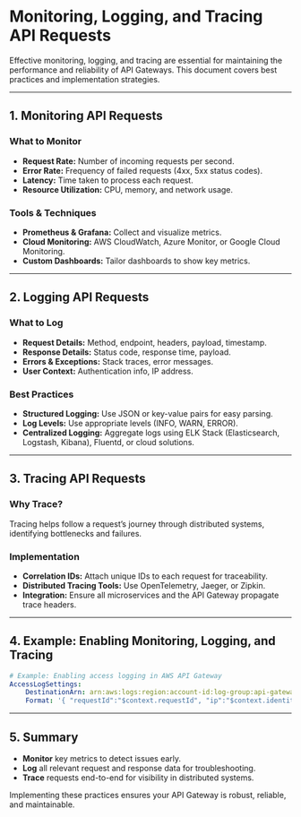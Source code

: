 # Monitoring, Logging, and Tracing API Requests

Effective monitoring, logging, and tracing are essential for maintaining the performance and reliability of API Gateways. This document covers best practices and implementation strategies.

---

## 1. Monitoring API Requests

### What to Monitor

- **Request Rate:** Number of incoming requests per second.
- **Error Rate:** Frequency of failed requests (4xx, 5xx status codes).
- **Latency:** Time taken to process each request.
- **Resource Utilization:** CPU, memory, and network usage.

### Tools & Techniques

- **Prometheus & Grafana:** Collect and visualize metrics.
- **Cloud Monitoring:** AWS CloudWatch, Azure Monitor, or Google Cloud Monitoring.
- **Custom Dashboards:** Tailor dashboards to show key metrics.

---

## 2. Logging API Requests

### What to Log

- **Request Details:** Method, endpoint, headers, payload, timestamp.
- **Response Details:** Status code, response time, payload.
- **Errors & Exceptions:** Stack traces, error messages.
- **User Context:** Authentication info, IP address.

### Best Practices

- **Structured Logging:** Use JSON or key-value pairs for easy parsing.
- **Log Levels:** Use appropriate levels (INFO, WARN, ERROR).
- **Centralized Logging:** Aggregate logs using ELK Stack (Elasticsearch, Logstash, Kibana), Fluentd, or cloud solutions.

---

## 3. Tracing API Requests

### Why Trace?

Tracing helps follow a request’s journey through distributed systems, identifying bottlenecks and failures.

### Implementation

- **Correlation IDs:** Attach unique IDs to each request for traceability.
- **Distributed Tracing Tools:** Use OpenTelemetry, Jaeger, or Zipkin.
- **Integration:** Ensure all microservices and the API Gateway propagate trace headers.

---

## 4. Example: Enabling Monitoring, Logging, and Tracing

```yaml
# Example: Enabling access logging in AWS API Gateway
AccessLogSettings:
    DestinationArn: arn:aws:logs:region:account-id:log-group:api-gateway-logs
    Format: '{ "requestId":"$context.requestId", "ip":"$context.identity.sourceIp", "requestTime":"$context.requestTime", "httpMethod":"$context.httpMethod", "resourcePath":"$context.resourcePath", "status":"$context.status" }'
```

---

## 5. Summary

- **Monitor** key metrics to detect issues early.
- **Log** all relevant request and response data for troubleshooting.
- **Trace** requests end-to-end for visibility in distributed systems.

Implementing these practices ensures your API Gateway is robust, reliable, and maintainable.
